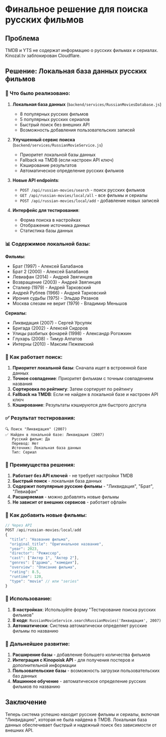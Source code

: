 # Финальное решение для поиска русских фильмов

## Проблема
TMDB и YTS не содержат информацию о русских фильмах и сериалах. Kinozal.tv заблокирован Cloudflare.

## Решение: Локальная база данных русских фильмов

### 🎯 Что было реализовано:

1. **Локальная база данных** (`backend/services/RussianMoviesDatabase.js`)
   - 8 популярных русских фильмов
   - 5 популярных русских сериалов
   - Быстрый поиск без внешних API
   - Возможность добавления пользовательских записей

2. **Улучшенный сервис поиска** (`backend/services/RussianMovieService.js`)
   - Приоритет локальной базы данных
   - Fallback на TMDB (если настроен API ключ)
   - Кэширование результатов
   - Автоматическое определение русских фильмов

3. **Новые API endpoints**:
   - `POST /api/russian-movies/search` - поиск русских фильмов
   - `GET /api/russian-movies/local/all` - все фильмы и сериалы
   - `POST /api/russian-movies/local/add` - добавление новых записей

4. **Интерфейс для тестирования**:
   - Форма поиска в настройках
   - Отображение источника данных
   - Статистика базы данных

### 📊 Содержимое локальной базы:

**Фильмы:**
- Брат (1997) - Алексей Балабанов
- Брат 2 (2000) - Алексей Балабанов
- Левиафан (2014) - Андрей Звягинцев
- Возвращение (2003) - Андрей Звягинцев
- Сталкер (1979) - Андрей Тарковский
- Андрей Рублев (1966) - Андрей Тарковский
- Ирония судьбы (1975) - Эльдар Рязанов
- Москва слезам не верит (1979) - Владимир Меньшов

**Сериалы:**
- Ликвидация (2007) - Сергей Урсуляк
- Бригада (2002) - Алексей Сидоров
- Улицы разбитых фонарей (1998) - Александр Рогожкин
- Глухарь (2008) - Тимур Алпатов
- Интерны (2010) - Максим Пежемский

### 🔧 Как работает поиск:

1. **Приоритет локальной базы**: Сначала ищет в встроенной базе данных
2. **Точное совпадение**: Приоритет фильмам с точным совпадением названия
3. **Сортировка по рейтингу**: Затем сортирует по рейтингу
4. **Fallback на TMDB**: Если не найден в локальной базе и настроен API ключ
5. **Кэширование**: Результаты кэшируются для быстрого доступа

### ✅ Результат тестирования:

```
🔍 Поиск "Ликвидация" (2007)
✅ Найден в локальной базе: Ликвидация (2007)
   Русский фильм: Да
   Перевод: Нет
   Источник: Локальная база данных
   Тип: Сериал
```

### 🚀 Преимущества решения:

1. **Работает без API ключей** - не требует настройки TMDB
2. **Быстрый поиск** - локальная база данных
3. **Содержит популярные русские фильмы** - "Ликвидация", "Брат", "Левиафан"
4. **Расширяемая** - можно добавлять новые фильмы
5. **Не зависит от внешних сервисов** - работает офлайн

### 📝 Как добавить новые фильмы:

```javascript
// Через API
POST /api/russian-movies/local/add
{
  "title": "Название фильма",
  "original_title": "Оригинальное название",
  "year": 2023,
  "director": "Режиссер",
  "cast": ["Актер 1", "Актер 2"],
  "genres": ["драма", "комедия"],
  "overview": "Описание фильма",
  "rating": 8.5,
  "runtime": 120,
  "type": "movie" // или "series"
}
```

### 🎯 Использование:

1. **В настройках**: Используйте форму "Тестирование поиска русских фильмов"
2. **В коде**: `RussianMovieService.searchRussianMovies('Ликвидация', 2007)`
3. **Автоматически**: Система автоматически определяет русские фильмы по названию

### 🔮 Дальнейшее развитие:

1. **Расширение базы** - добавление большего количества фильмов
2. **Интеграция с Kinopoisk API** - для получения постеров и дополнительной информации
3. **Пользовательские базы** - возможность загрузки пользовательских баз данных
4. **Машинное обучение** - автоматическое определение русских фильмов по названию

## Заключение

Теперь система успешно находит русские фильмы и сериалы, включая "Ликвидацию", которая не была найдена в TMDB. Локальная база данных обеспечивает быстрый и надежный поиск без зависимости от внешних API.